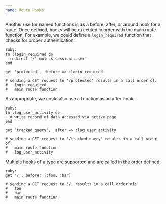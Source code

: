 ```yaml
---
name: Route Hooks
---
```


Another use for named functions is as a before, after, or around hook for a route. Once defined, hooks will be executed in order with the main route function. For example, we could define a `login_required` function that checks for proper authentication:

    ruby:
    fn :login_required do
      redirect '/' unless session[:user]
    end

    get 'protected', :before => :login_required

    # sending a GET request to '/protected' results in a call order of:
    #   login_required
    #   main route function

As appropriate, we could also use a function as an after hook:

    ruby:
    fn :log_user_activity do
      # write record of data accessed via active page
    end

    get 'tracked_query', :after => :log_user_activity

    # sending a GET request to '/tracked_query' results in a call order of:
    #   main route function
    #   log_user_activity

Multiple hooks of a type are supported and are called in the order defined:

    ruby:
    get '/', before: [:foo, :bar]

    # sending a GET request to '/' results in a call order of:
    #   foo
    #   bar
    #   main route function
